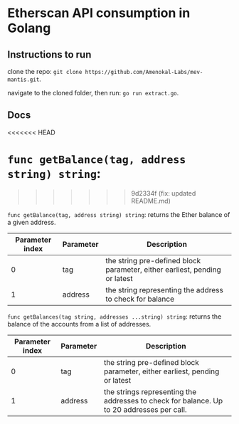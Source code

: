 # Etherscan API consumption in Golang

## Instructions to run

clone the repo: `git clone https://github.com/Amenokal-Labs/mev-mantis.git`.

navigate to the cloned folder, then run: `go run extract.go`.

## Docs
<<<<<<< HEAD

`func getBalance(tag, address string) string`:
=======
>>>>>>> 9d2334f (fix: updated README.md)

`func getBalance(tag, address string) string`: returns the Ether balance of a given address.

| Parameter index | Parameter | Description |
| --- | --- | --- |
| 0 | tag | the string pre-defined block parameter, either earliest, pending or latest |
| 1 | address | the string representing the address to check for balance |

`func getBalances(tag string, addresses ...string) string`: returns the balance of the accounts from a list of addresses.

| Parameter index | Parameter | Description |
| --- | --- | --- |
| 0 | tag | the string pre-defined block parameter, either earliest, pending or latest |
| 1 | address | the strings representing the addresses to check for balance. Up to 20 addresses per call. |
